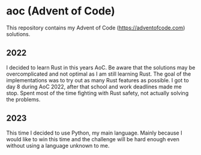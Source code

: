 # aoc (Advent of Code)
This repository contains my Advent of Code (https://adventofcode.com) solutions.

## 2022
I decided to learn Rust in this years AoC. Be aware that the solutions
may be overcomplicated and not optimal as I am still learning Rust. The goal of the implementations was to try out as many Rust features as possible.
I got to day 8 during AoC 2022, after that school and work deadlines made me stop. Spent most of the time fighting with Rust safety, not actually solving the problems.

## 2023
This time I decided to use Python, my main language. Mainly because I would like to win this time and the challenge will be hard enough even without using a language unknown to me.
